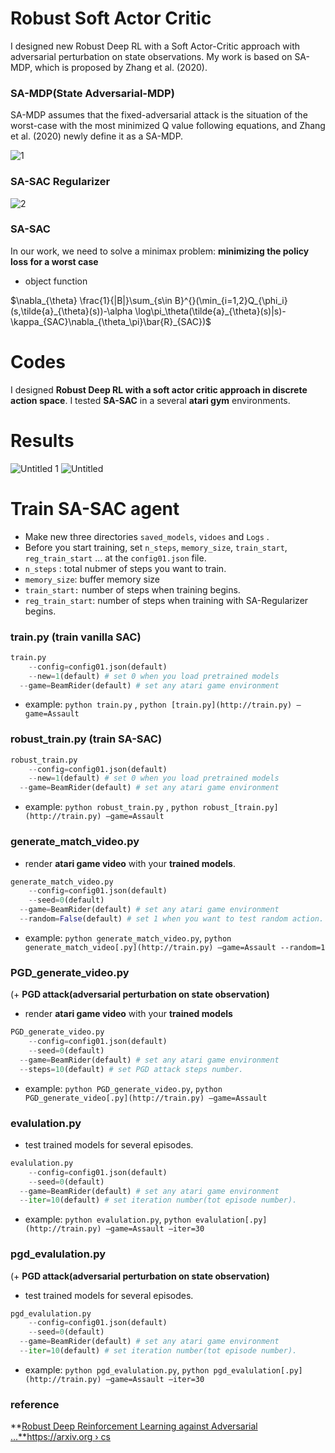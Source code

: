 # Robust Soft Actor Critic

I designed new Robust Deep RL with a Soft Actor-Critic approach with adversarial perturbation on state observations. My work is based on SA-MDP, which is proposed by Zhang et al. (2020).

### SA-MDP(State Adversarial-MDP)

SA-MDP assumes that the fixed-adversarial attack is the situation of the worst-case with the most minimized Q value following equations, and Zhang et al. (2020) newly define it as a SA-MDP.

![1](https://user-images.githubusercontent.com/80669616/175530884-1fde8fb9-9828-4ef1-a04f-cdb882c32f41.jpg)

### SA-SAC Regularizer

![2](https://user-images.githubusercontent.com/80669616/175530915-d2a208b0-0452-401b-bea1-40b4d1266b08.jpg)

### SA-SAC

In our work,  we need to solve a minimax problem: **minimizing the policy loss for a worst case**

- object function

$\nabla_{\theta} \frac{1}{|B|}\sum_{s\in B}^{}(\min_{i=1,2}Q_{\phi_i}(s,\tilde{a}_{\theta}(s))-\alpha \log\pi_\theta(\tilde{a}_{\theta}(s)|s)-\kappa_{SAC}\nabla_{\theta_\pi}\bar{R}_{SAC})$

# Codes

I designed **Robust Deep RL with a soft actor critic approach in discrete action space**. I tested **SA-SAC** in a several **atari gym** environments.

# Results

![Untitled 1](https://user-images.githubusercontent.com/80669616/175530312-7bdc026b-2c51-4c41-ac9e-1eb829c41e66.png)
![Untitled](https://user-images.githubusercontent.com/80669616/175530367-1fb75530-f419-404c-8368-665ff1a3836f.png)

# Train SA-SAC agent

- Make new three directories `saved_models`, `vidoes` and `Logs` .
- Before you start training, set `n_steps`, `memory_size`, `train_start`, `reg_train_start` … at the `config01.json` file.
- `n_steps` : total nubmer of steps you want to train.
- `memory_size`: buffer memory size
- `train_start:` number of steps when training begins.
- `reg_train_start`: number of steps when training with SA-Regularizer begins.

### train.py (train vanilla SAC)

```python
train.py 
	--config=config01.json(default)
	--new=1(default) # set 0 when you load pretrained models
  --game=BeamRider(default) # set any atari game environment 
```

- example:  `python train.py` ,  `python [train.py](http://train.py) —game=Assault`

### robust_train.py (train SA-SAC)

```python
robust_train.py 
	--config=config01.json(default)
	--new=1(default) # set 0 when you load pretrained models
  --game=BeamRider(default) # set any atari game environment 
```

- example: `python robust_train.py` , `python robust_[train.py](http://train.py) —game=Assault`

### generate_match_video.py

- render **atari game video** with your **trained models**.

```python
generate_match_video.py
	--config=config01.json(default)
	--seed=0(default)
  --game=BeamRider(default) # set any atari game environment 
  --random=False(default) # set 1 when you want to test random action.
```

- example: `python generate_match_video.py`, `python generate_match_video[.py](http://train.py) —game=Assault --random=1`

### PGD_generate_video.py

(+ **PGD attack(adversarial perturbation on state observation)**

- render **atari game video** with your **trained models**

```python
PGD_generate_video.py
	--config=config01.json(default)
	--seed=0(default)
  --game=BeamRider(default) # set any atari game environment 
  --steps=10(default) # set PGD attack steps number.
```

- example: `python PGD_generate_video.py`, `python PGD_generate_video[.py](http://train.py) —game=Assault`

### evalulation.py

- test trained models for several episodes.

```python
evalulation.py
	--config=config01.json(default)
	--seed=0(default)
  --game=BeamRider(default) # set any atari game environment 
  --iter=10(default) # set iteration number(tot episode number).
```

- example: `python evalulation.py`, `python evalulation[.py](http://train.py) —game=Assault —iter=30`

### pgd_evalulation.py

(+ **PGD attack(adversarial perturbation on state observation)**

- test trained models for several episodes.

```python
pgd_evalulation.py
	--config=config01.json(default)
	--seed=0(default)
  --game=BeamRider(default) # set any atari game environment 
  --iter=10(default) # set iteration number(tot episode number).
```

- example: `python pgd_evalulation.py`, `python pgd_evalulation[.py](http://train.py) —game=Assault —iter=30`

### reference

**[Robust Deep Reinforcement Learning against Adversarial ...**https://arxiv.org › cs](https://arxiv.org/abs/2003.08938)
